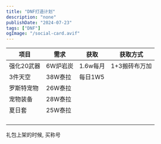 ```yaml
---
title: "DNF打造计划"
description: "none"
publishDate: "2024-07-23"
tags: ["DNF"]
ogImage: "/social-card.avif"
---
```


<!-- more --> 



| 项目       | 需求     | 获取     | 获取方式      |
| ---------- | -------- | -------- | ------------- |
| 强化20武器 | 6W炉岩炭 | 1.6w每月 | 1+3搬砖布万加 |
| 3件天空    | 38W泰拉  | 每日1W5  |               |
| 罗斯特宠物 | 26W泰拉  |          |               |
| 宠物装备   | 28W泰拉  |          |               |
| 夏日套     | 25W泰拉  |          |               |
|            |          |          |               |
|            |          |          |               |
|            |          |          |               |
|            |          |          |               |

礼包上架的时候, 买称号